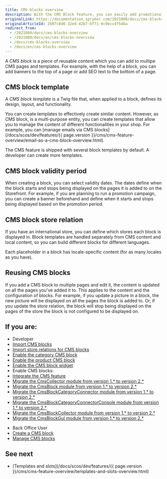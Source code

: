 ```yaml
---
title: CMS blocks overview
description: With the CMS Block feature, you can easily add promotional banners and define validity date ranges to emphasize specific, time-limited content.
originalLink: https://documentation.spryker.com/2021080/docs/cms-blocks-overview
originalArticleId: 2b07c846-32ed-42b7-bf71-9c9ecc4f54ba
redirect_from:
  - /2021080/docs/cms-blocks-overview
  - /2021080/docs/en/cms-blocks-overview
  - /docs/cms-blocks-overview
  - /docs/en/cms-blocks-overview
---
```


A *CMS block* is a piece of reusable content which you can add to multipe CMS pages and templates. For example, with the help of a block, you can add banners to the top of a page or add SEO text to the bottom of a page. 

## CMS block template

A *CMS block template* is a Twig file that, when applied to a block, defines its design, layout, and functionality.

You can create templates to effectively create similar content. However, as CMS block, is a multi-purpose  entity, you can create templates that allow you to manage the content of different functionalities in your shop. For example, you can [manage emails via CMS blocks](/docs/scos/dev/features/{{ page.version }}/cms/cms-feature-overview/email-as-a-cms-block-overview.html).

The CMS feature is shipped with several block templates by default. A developer can create more templates.

## CMS block validity period

When creating a block, you can select validity dates. The dates define when the block starts and stops being displayed on the pages it is added to on the Storefront. For example, if you are planning to run a promotion campaign, you can create a banner beforehand and define when it starts and stops being displayed based on the promotion period.


## CMS block store relation

If you have an international store, you can define which stores each block is displayed in. Block templates are handled separately from CMS content and local content, so you can build different blocks for different languages.

Each placeholder in a block has locale-specific content (for as many locales as you have).


## Reusing CMS blocks

If you add a CMS block to multiple pages and edit it, the content is updated on all the pages you've added it to.
This applies to the content and the configuration of blocks. For example, if you update a picture in a block, the new picture will be displayed on all the pages the block is added to. Or, if you update the store relation, the block will stop being displayed on the pages of the store the block is not configured to be displayed on. 


<!---

You can create connections to other objects like Customer Groups (show a block only for a specific group) or Countries (show a block for products from a specific country).

## CMS block templates

### Category Blocks
Category blocks are blocks that can be embedded into the category template, for which we can specify on which specific categories we want them to be rendered.
		
For example, we have a Christmas sale that affects the categories  related to toys and sweets. We want to apply the following discount rule for these categories: "When you buy 3 products from this category, the product with a lower price is  free". 

We would like to promote this sale by placing a block that displays the discount rule on the affected categories only.

### Product Blocks
Product blocks are blocks that can be embedded in the product template, for which we can specify on which specific product we want them to be rendered.


--->

## If you are:
<div class="mr-container">
    <div class="mr-list-container">
        <!-- col1 -->
        <div class="mr-col">
            <ul class="mr-list mr-list-green">
                <li class="mr-title">Developer</li>
                    <li><a href="https://documentation.spryker.com/docs/file-details-cms-blockcsv" class="mr-link">Import CMS blocks</a></li>
                    <li><a href="https://documentation.spryker.com/docs/file-details-cms-block-storecsv" class="mr-link">Import store relations for CMS blocks</a></li>
                    <li><a href="https://documentation.spryker.com/docs/enabling-the-category-cms-block" class="mr-link">Enable the category CMS block</a></li>
                    <li><a href="https://documentation.spryker.com/docs/enabling-the-product-cms-block" class="mr-link">Enable the product CMS block</a></li>
                    <li><a href="https://documentation.spryker.com/docs/enabling-cms-block-widget" class="mr-link">Enable the CMS block widget</a></li>
                    <li>Enable CMS blocks:</li>
                    <li><a href="https://documentation.spryker.com/docs/cms-feature-integration-guide" class="mr-link">Integrate the CMS feature</a></li>
                    <li><a href="https://documentation.spryker.com/docs/mg-cms-collector#upgrading-from-version-1---to-version-2--" class="mr-link">Migrate the CmsCollector module from version 1.* to version 2.*</a></li>
                    <li><a href="https://documentation.spryker.com/docs/mg-cms-block#upgrading-from-version-1---to-version-2--" class="mr-link">Migrate the CmsBlock module from version 1.* to version 2.*</a></li>
                    <li><a href="https://documentation.spryker.com/docs/mg-cms-block-category-connector#migration-guide---cms-block-category-connector" class="mr-link">Migrate the CmsBlockCategoryConnector module from version 1.* to version 2.*</a></li>
                       <li><a href="https://documentation.spryker.com/docs/mg-cms-block-category-connector-console" class="mr-link">Migrate the CmsBlockCategoryConnectorConsole module from version 1.* to version 2.*</a></li>
                       <li><a href="https://documentation.spryker.com/docs/mg-cms-block-collector#upgrading-from-version-1---to-version-2--" class="mr-link">Migrate the CmsBlockCollector  module from version 1.* to version 2.*</a></li>
                       <li><a href="https://documentation.spryker.com/docs/mg-cms-block-gui#upgrading-from-version-1---to-version-2--" class="mr-link">Migrate the CmsBlockGuI  module from version 1.* to version 2.*</a></li>
  </ul>
        </div>
        <!-- col2 -->
        <div class="mr-col">
            <ul class="mr-list mr-list-blue">
                <li class="mr-title"> Back Office User</li>
                <li><a href="https://documentation.spryker.com/docs/creating-a-cms-block" class="mr-link">Create a CMS block</a></li>
                <li><a href="https://documentation.spryker.com/docs/managing-cms-blocks" class="mr-link">Manage CMS blocks</a></li>
            </ul>
        </div>  
</div>
</div>
                
## See next

* [Templates and slots](/docs/scos/dev/features/{{ page.version }}/cms/cms-feature-overview/templates-and-slots-overview.html)
